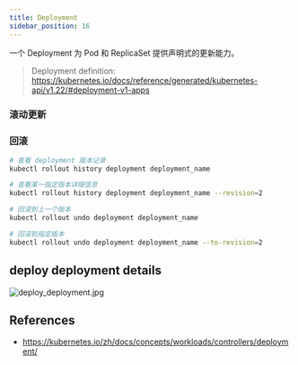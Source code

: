 ```yaml
---
title: Deployment
sidebar_position: 16
---
```






一个 Deployment 为 Pod 和 ReplicaSet 提供声明式的更新能力。

> Deployment definition: https://kubernetes.io/docs/reference/generated/kubernetes-api/v1.22/#deployment-v1-apps



### 滚动更新








### 回滚

```bash
# 查看 deployment 版本记录
kubectl rollout history deployment deployment_name

# 查看某一指定版本详细信息
kubectl rollout history deployment deployment_name --revision=2

# 回滚到上一个版本
kubectl rollout undo deployment deployment_name

# 回滚到指定版本
kubectl rollout undo deployment deployment_name --to-revision=2
```








## deploy deployment details


![deploy_deployment.jpg](/images/deploy_deployment.jpg)



## References

- https://kubernetes.io/zh/docs/concepts/workloads/controllers/deployment/









